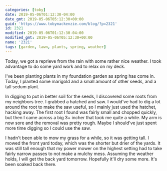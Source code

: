 ```yaml
---
categories: [toby]
date: 2019-05-06T01:12:30-04:00
date_gmt: 2019-05-06T05:12:30+00:00
guid: 'https://www.tobymackenzie.com/blog/?p=2321'
id: 2321
modified: 2019-05-06T01:12:30-04:00
modified_gmt: 2019-05-06T05:12:30+00:00
name: '2321'
tags: [garden, lawn, plants, spring, weather]
---
```


Today, we got a reprieve from the rain with some rather nice weather.<!--more-->  I took advantage to do some yard work and to relax on my deck.

I've been planting plants in my foundation garden as spring has come in.  Today, I planted some marigold and a small amount of other seeds, and a tall sedum plant.

In digging to put in better soil for the seeds, I discovered some roots from my neighbors tree.  I grabbed a hatched and saw.  I would've had to dig a lot around the root to make the saw useful, so I mainly just used the hatchet, hacking away.  The first root I found was fairly small and chopped quickly, but then I came across a big 3+ incher that took me quite a while.  My arm is now sore and the removal was pretty rough.  Maybe I should've just spent more time digging so I could use the saw.

I hadn't been able to mow my grass for a while, so it was getting tall.  I mowed the front yard today, which was the shorter but drier of the yards.  It was still tall enough that my power mower on the highest setting had to take fairly narrow passes to not make a mulchy mess.  Assuming the weather holds, I will get the back yard tomorrow.  Hopefully it'll dry some more.  It's been soaked back there.

